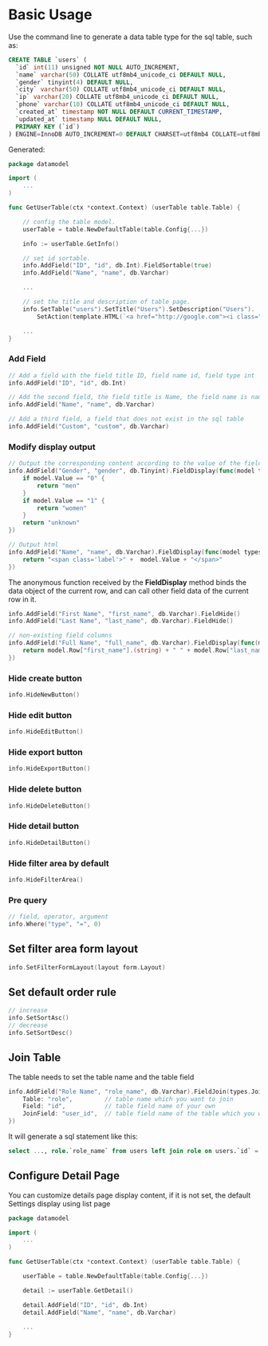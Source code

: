 # Basic Usage

Use the command line to generate a data table type for the sql table, such as:

```sql
CREATE TABLE `users` (
  `id` int(11) unsigned NOT NULL AUTO_INCREMENT,
  `name` varchar(50) COLLATE utf8mb4_unicode_ci DEFAULT NULL,
  `gender` tinyint(4) DEFAULT NULL,
  `city` varchar(50) COLLATE utf8mb4_unicode_ci DEFAULT NULL,
  `ip` varchar(20) COLLATE utf8mb4_unicode_ci DEFAULT NULL,
  `phone` varchar(10) COLLATE utf8mb4_unicode_ci DEFAULT NULL,
  `created_at` timestamp NOT NULL DEFAULT CURRENT_TIMESTAMP,
  `updated_at` timestamp NULL DEFAULT NULL,
  PRIMARY KEY (`id`)
) ENGINE=InnoDB AUTO_INCREMENT=0 DEFAULT CHARSET=utf8mb4 COLLATE=utf8mb4_unicode_ci;
```

Generated:

```go
package datamodel

import (
    ...
)

func GetUserTable(ctx *context.Context) (userTable table.Table) {

    // config the table model.
    userTable = table.NewDefaultTable(table.Config{...})

    info := userTable.GetInfo()

    // set id sortable.
    info.AddField("ID", "id", db.Int).FieldSortable(true)
    info.AddField("Name", "name", db.Varchar)

    ...

    // set the title and description of table page.
    info.SetTable("users").SetTitle("Users").SetDescription("Users").
        SetAction(template.HTML(`<a href="http://google.com"><i class="fa fa-google"></i></a>`))  // custom operation button

    ...
}
```

### Add Field

```go
// Add a field with the field title ID, field name id, field type int
info.AddField("ID", "id", db.Int)

// Add the second field, the field title is Name, the field name is name, and the field type is varchar
info.AddField("Name", "name", db.Varchar)

// Add a third field, a field that does not exist in the sql table
info.AddField("Custom", "custom", db.Varchar)
```

### Modify display output

```go
// Output the corresponding content according to the value of the field
info.AddField("Gender", "gender", db.Tinyint).FieldDisplay(func(model types.FieldModel) interface{} {
    if model.Value == "0" {
        return "men"
    }
    if model.Value == "1" {
        return "women"
    }
    return "unknown"
})

// Output html
info.AddField("Name", "name", db.Varchar).FieldDisplay(func(model types.FieldModel) interface{} {    
    return "<span class='label'>" +  model.Value + "</span>"
})
```

The anonymous function received by the **FieldDisplay** method binds the data object of the current row, and can call other field data of the current row in it.

```go
info.AddField("First Name", "first_name", db.Varchar).FieldHide()
info.AddField("Last Name", "last_name", db.Varchar).FieldHide()

// non-existing field columns
info.AddField("Full Name", "full_name", db.Varchar).FieldDisplay(func(model types.FieldModel) interface{} {    
    return model.Row["first_name"].(string) + " " + model.Row["last_name"].(string)
})
```

### Hide create button

```go
info.HideNewButton()
```

### Hide edit button

```go
info.HideEditButton()
```

### Hide export button

```go
info.HideExportButton()
```

### Hide delete button

```go
info.HideDeleteButton()
```

### Hide detail button

```go
info.HideDetailButton()
```

### Hide filter area by default

```go
info.HideFilterArea()
```

### Pre query

```go
// field, operator, argument
info.Where("type", "=", 0)
```

## Set filter area form layout

```go
info.SetFilterFormLayout(layout form.Layout)
```

## Set default order rule

```go
// increase
info.SetSortAsc()
// decrease
info.SetSortDesc()
```

## Join Table

The table needs to set the table name and the table field

```go
info.AddField("Role Name", "role_name", db.Varchar).FieldJoin(types.Join{
    Table: "role",         // table name which you want to join 
    Field: "id",           // table field name of your own 
    JoinField: "user_id",  // table field name of the table which you want to join 
})
```

It will generate a sql statement like this:

```sql
select ..., role.`role_name` from users left join role on users.`id` = role.`user_id` where ...
```

## Configure Detail Page

You can customize details page display content, if it is not set, the default Settings display using list page

```go
package datamodel

import (
	...
)

func GetUserTable(ctx *context.Context) (userTable table.Table) {

	userTable = table.NewDefaultTable(table.Config{...})

	detail := userTable.GetDetail()

	detail.AddField("ID", "id", db.Int)
	detail.AddField("Name", "name", db.Varchar)
    
    ...
}
```